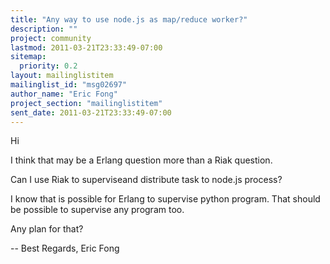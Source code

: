 ```yaml
---
title: "Any way to use node.js as map/reduce worker?"
description: ""
project: community
lastmod: 2011-03-21T23:33:49-07:00
sitemap:
  priority: 0.2
layout: mailinglistitem
mailinglist_id: "msg02697"
author_name: "Eric Fong"
project_section: "mailinglistitem"
sent_date: 2011-03-21T23:33:49-07:00
---
```



Hi

I think that may be a Erlang question more than a Riak question.

Can I use Riak to superviseand distribute task to node.js process?

I know that is possible for Erlang to supervise python program.
That should be possible to supervise any program too.

Any plan for that?

-- 
Best Regards,
Eric Fong
